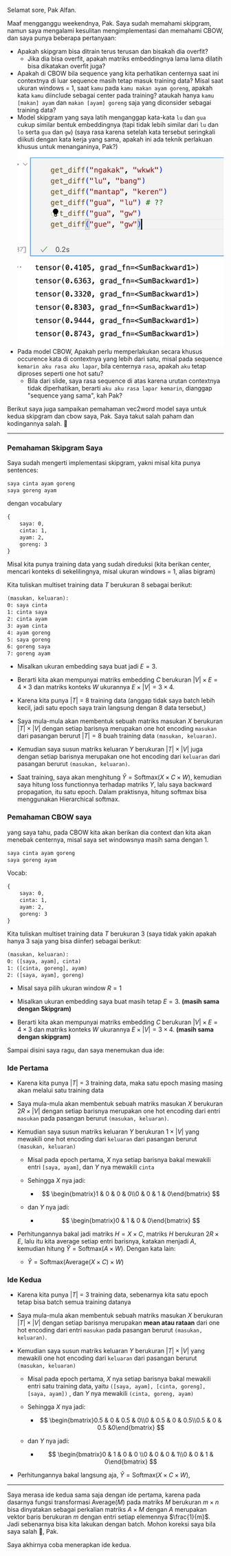 Selamat sore, Pak Alfan.

Maaf mengganggu weekendnya, Pak. Saya sudah memahami skipgram, namun saya mengalami kesulitan mengimplementasi dan memahami CBOW, dan saya punya beberapa pertanyaan:

- Apakah skipgram bisa ditrain terus terusan dan bisakah dia overfit?
  - Jika dia bisa overfit, apakah matriks embeddingnya lama lama dilatih bisa dikatakan overfit juga?
- Apakah di CBOW bila sequence yang kita perhatikan centernya saat ini contextnya di luar sequence masih tetap masuk training data? Misal saat ukuran windows = 1, saat `kamu` pada `kamu makan ayam goreng`, apakah kata `kamu` diinclude sebagai center pada training? ataukah hanya `kamu [makan] ayam` dan `makan [ayam] goreng` saja yang diconsider sebagai training data?
- Model skipgram yang saya latih menganggap kata-kata `lu` dan `gua` cukup similar bentuk embeddingnya (tapi tidak lebih similar dari `lu` dan `lo` serta `gua` dan `gw`) (saya rasa karena setelah kata tersebut seringkali diikuti dengan kata kerja yang sama, apakah ini ada teknik perlakuan khusus untuk menanganinya, Pak?)![image-20221111165444282](assets/image-20221111165444282.png)
- Pada model CBOW, Apakah perlu memperlakukan secara khusus occurence kata di contextnya yang lebih dari satu, misal pada sequence `kemarin aku rasa aku lapar`, bila centernya `rasa`, apakah `aku` tetap diproses seperti one hot satu?
  - Bila dari slide, saya rasa sequence di atas karena urutan contextnya tidak diperhatikan, berarti `aku aku rasa lapar kemarin`, dianggap "sequence yang sama", kah Pak?

Berikut saya juga sampaikan pemahaman vec2word model saya untuk kedua skipgram dan cbow saya, Pak. Saya takut salah paham dan kodingannya salah. :pray:

---

### Pemahaman Skipgram Saya

Saya sudah mengerti implementasi skipgram, yakni misal kita punya sentences:

```
saya cinta ayam goreng
saya goreng ayam
```

dengan vocabulary

```
{
	saya: 0,
	cinta: 1,
	ayam: 2,
	goreng: 3
}
```

Misal kita punya training data yang sudah direduksi (kita berikan center, mencari konteks di sekelilingnya, misal ukuran windows = 1, alias bigram)

Kita tuliskan multiset training data $T$ berukuran $8$ sebagai berikut:

```
(masukan, keluaran):
0: saya cinta
1: cinta saya
2: cinta ayam
3: ayam cinta
4: ayam goreng
5: saya goreng
6: goreng saya
7: goreng ayam
```

- Misalkan ukuran embedding saya buat jadi $E = 3$.

- Berarti kita akan mempunyai matriks embedding $C$ berukuran $|V| \times E = 4 \times 3$ dan matriks konteks $W$ ukurannya $E \times |V| = 3 \times 4$.

- Karena kita punya $|T|$ = 8 training data (anggap tidak saya batch lebih kecil, jadi satu epoch saya train langsung dengan 8 data tersebut,)

- Saya mula-mula akan membentuk sebuah matriks masukan $X$ berukuran $|T| \times |V|$ dengan setiap barisnya merupakan one hot encoding `masukan`  dari pasangan berurut $|T| = 8$ buah training data `(masukan, keluaran)`.

- Kemudian saya susun matriks keluaran $Y$ berukuran $|T| \times |V|$ juga dengan setiap barisnya merupakan one hot encoding dari `keluaran` dari pasangan berurut `(masukan, keluaran)`.

- Saat training, saya akan menghitung $\hat{Y} = \text{Softmax}(X \times C\times W)$, kemudian saya hitung loss functionnya terhadap matriks $Y$, lalu saya backward propagation, itu satu epoch. Dalam praktisnya, hitung softmax bisa menggunakan Hierarchical softmax.

### Pemahaman CBOW saya

yang saya tahu, pada CBOW kita akan berikan dia context dan kita akan menebak centernya, misal saya set windowsnya masih sama dengan 1.

```
saya cinta ayam goreng
saya goreng ayam
```

Vocab:

```
{
	saya: 0,
	cinta: 1,
	ayam: 2,
	goreng: 3
}
```

Kita tuliskan multiset training data $T$ berukuran $3$ (saya tidak yakin apakah hanya 3 saja yang bisa diinfer) sebagai berikut:

```
(masukan, keluaran):
0: ([saya, ayam], cinta)
1: ([cinta, goreng], ayam)
2: ([saya, ayam], goreng)
```

- Misal saya pilih ukuran window $R = 1$
- Misalkan ukuran embedding saya buat masih tetap $E = 3$. **(masih sama dengan Skipgram)**

- Berarti kita akan mempunyai matriks embedding $C$ berukuran $|V| \times E = 4 \times 3$ dan matriks konteks $W$ ukurannya $E \times |V| = 3 \times 4$. **(masih sama dengan skipgram)**

Sampai disini saya ragu, dan saya menemukan dua ide:

### Ide Pertama

- Karena kita punya $|T|$ = 3 training data, maka satu epoch masing masing akan melalui satu training data

- Saya mula-mula akan membentuk sebuah matriks masukan $X$ berukuran $2R \times |V|$ dengan setiap barisnya merupakan one hot encoding dari entri `masukan`  pada pasangan berurut `(masukan, keluaran)`.

- Kemudian saya susun matriks keluaran $Y$ berukuran $1 \times |V|$ yang mewakili one hot encoding dari `keluaran` dari pasangan berurut `(masukan, keluaran)`

  - Misal pada epoch pertama, $X$ nya setiap barisnya bakal mewakili entri `[saya, ayam]`, dan $Y$ nya mewakili `cinta`

  - Sehingga $X$ nya jadi:

    - $$
      \begin{bmatrix}1 & 0 & 0 & 0\\0 & 0 & 1 & 0\end{bmatrix}
      $$

  - dan $Y$ nya jadi:

    - $$
      \begin{bmatrix}0 & 1 & 0 & 0\end{bmatrix}
      $$

- Perhitungannya bakal jadi matriks $H = X \times C$, matriks $H$ berukuran $2R \times E$, lalu itu kita average setiap entri barisnya, katakan menjadi $A$, kemudian hitung $\hat{Y} = \text{Softmax}(A \times W)$. Dengan kata lain:
  - $\hat{Y} = \text{Softmax}(\text{Average}(X \times C) \times W)$

### Ide Kedua

- Karena kita punya $|T|$ = 3 training data, sebenarnya kita satu epoch tetap bisa batch semua training datanya

- Saya mula-mula akan membentuk sebuah matriks masukan $X$ berukuran $|T| \times |V|$ dengan setiap barisnya merupakan **mean atau rataan** dari one hot encoding dari entri `masukan`  pada pasangan berurut `(masukan, keluaran)`.

- Kemudian saya susun matriks keluaran $Y$ berukuran $|T| \times |V|$ yang mewakili one hot encoding dari `keluaran` dari pasangan berurut `(masukan, keluaran)`

  - Misal pada epoch pertama, $X$ nya setiap barisnya bakal mewakili entri satu training data, yaitu `([saya, ayam], [cinta, goreng], [saya, ayam])`  , dan $Y$ nya mewakili `(cinta, goreng, ayam)`

  - Sehingga $X$ nya jadi:

    - $$
      \begin{bmatrix}0.5 & 0 & 0.5 & 0\\0 & 0.5 & 0 & 0.5\\0.5 & 0 & 0.5 &0\end{bmatrix}
      $$

  - dan $Y$ nya jadi:

    - $$
      \begin{bmatrix}0 & 1 & 0 & 0 \\0 & 0 & 0 & 1\\0 & 0 & 1 & 0\end{bmatrix}
      $$

- Perhitungannya bakal langsung aja, $\hat{Y} = \text{Softmax}(X \times C\times W)$, 

---

Saya merasa ide kedua sama saja dengan ide pertama, karena pada dasarnya fungsi transformasi $\text{Average}(M)$ pada matriks $M$ berukuran $m \times n$ bisa dinyatakan sebagai perkalian matriks $A \times M$ dengan $A$ merupakan vektor baris berukuran $m$ dengan entri setiap elemennya $\frac{1}{m}$. Jadi sebenarnya bisa kita lakukan dengan batch. Mohon koreksi saya bila saya salah :pray:, Pak.

Saya akhirnya coba menerapkan ide kedua.

